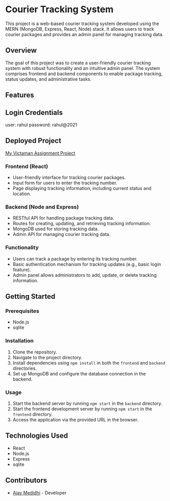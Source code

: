 # Courier Tracking System

This project is a web-based courier tracking system developed using the MERN (MongoDB, Express, React, Node) stack. It allows users to track courier packages and provides an admin panel for managing tracking data.

## Overview

The goal of this project was to create a user-friendly courier tracking system with robust functionality and an intuitive admin panel. The system comprises frontend and backend components to enable package tracking, status updates, and administrative tasks.

## Features

## Login Credentials 

user:      rahul 
password:    rahul@2021 

## Deployed Project 

[My Victaman Assignment Project ](https://assignmentajay7.ccbp.tech/login)




### Frontend (React)

- User-friendly interface for tracking courier packages.
- Input form for users to enter the tracking number.
- Page displaying tracking information, including current status and location.

### Backend (Node and Express)

- RESTful API for handling package tracking data.
- Routes for creating, updating, and retrieving tracking information.
- MongoDB used for storing tracking data.
- Admin API for managing courier tracking data.

### Functionality

- Users can track a package by entering its tracking number.
- Basic authentication mechanism for tracking updates (e.g., basic login feature).
- Admin panel allows administrators to add, update, or delete tracking information.

## Getting Started

### Prerequisites

- Node.js
- sqlite

### Installation

1. Clone the repository.
2. Navigate to the project directory.
3. Install dependencies using `npm install` in both the `frontend` and `backend` directories.
4. Set up MongoDB and configure the database connection in the backend.

### Usage

1. Start the backend server by running `npm start` in the `backend` directory.
2. Start the frontend development server by running `npm start` in the `frontend` directory.
3. Access the application via the provided URL in the browser.

## Technologies Used

- React
- Node.js
- Express
- sqlite

## Contributors
- [Ajay Medidhi](https://github.com/ajaymedidhi) - Developer

